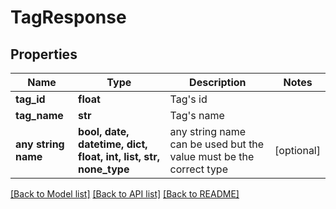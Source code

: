 # TagResponse


## Properties
Name | Type | Description | Notes
------------ | ------------- | ------------- | -------------
**tag_id** | **float** | Tag&#39;s id | 
**tag_name** | **str** | Tag&#39;s name | 
**any string name** | **bool, date, datetime, dict, float, int, list, str, none_type** | any string name can be used but the value must be the correct type | [optional]

[[Back to Model list]](../README.md#documentation-for-models) [[Back to API list]](../README.md#documentation-for-api-endpoints) [[Back to README]](../README.md)


